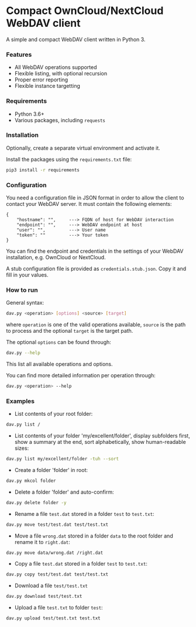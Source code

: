 # Compact OwnCloud/NextCloud WebDAV client
A simple and compact WebDAV client written in Python 3.

### Features
- All WebDAV operations supported
- Flexible listing, with optional recursion
- Proper error reporting
- Flexible instance targetting

### Requirements
- Python 3.6+
- Various packages, including `requests`

### Installation
Optionally, create a separate virtual environment and activate it.

Install the packages using the `requirements.txt` file:

```sh
pip3 install -r requirements
```

### Configuration
You need a configuration file in JSON format in order to allow the client to contact your WebDAV server. It must contain the following elements:

```
{
    "hostname": "",     ---> FQDN of host for WebDAV interaction
    "endpoint": "",     ---> WebDAV endpoint at host
    "user": "",         ---> User name
    "token": ""         ---> Your token
}
```

You can find the endpoint and credentials in the settings of your WebDAV installation, e.g. OwnCloud or NextCloud.

A stub configuration file is provided as `credentials.stub.json`. Copy it and fill in your values.

### How to run
General syntax:

```sh
dav.py <operation> [options] <source> [target]
```

where `operation` is one of the valid operations available, `source` is the path to process and the optional `target` is the target path.

The optional `options` can be found through:

```sh
dav.py --help
```

This list all available operations and options.

You can find more detailed information per operation through:

```sh
dav.py <operation> --help
```

### Examples
- List contents of your root folder:

```sh
dav.py list /
```

- List contents of your folder 'my/excellent/folder', display subfolders first, show a summary at the end, sort alphabetically, show human-readable sizes:

```sh
dav.py list my/excellent/folder -tuh --sort
```

- Create a folder 'folder' in root:

```sh
dav.py mkcol folder
```

- Delete a folder 'folder' and auto-confirm:

```sh
dav.py delete folder -y
```

- Rename a file `test.dat` stored in a folder `test` to `test.txt`:

```sh
dav.py move test/test.dat test/test.txt
```

- Move a file `wrong.dat` stored in a folder `data` to the root folder and rename it to `right.dat`:

```sh
dav.py move data/wrong.dat /right.dat
```

- Copy a file `test.dat` stored in a folder `test` to `test.txt`:

```sh
dav.py copy test/test.dat test/test.txt
```

- Download a file `test/test.txt`

```sh
dav.py download test/test.txt
```

- Upload a file `test.txt` to folder `test`:

```sh
dav.py upload test/test.txt test.txt
```

